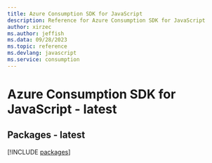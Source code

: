 ```yaml
---
title: Azure Consumption SDK for JavaScript
description: Reference for Azure Consumption SDK for JavaScript
author: xirzec
ms.author: jeffish
ms.data: 09/28/2023
ms.topic: reference
ms.devlang: javascript
ms.service: consumption
---
```

# Azure Consumption SDK for JavaScript - latest
## Packages - latest
[!INCLUDE [packages](consumption-index.md)]